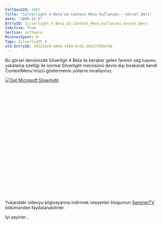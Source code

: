 ```yaml
---
FallbackID: 2467
Title: "Silverlight 4 Beta'da Context Menu kullanımı - Görsel Ders"
date: "2009-12-5"
EntryID: Silverlight_4_Beta_da_Context_Menu_kullanimi_Gorsel_Ders
IsActive: True
Section: software
MinutesSpent: 0
Tags: Silverlight 4
old.EntryID: a93233e9-a60a-4764-bcd1-2be27298af9b
---
```

Bu görsel dersimizde Silverligh 4 Beta ile beraber gelen farenin sağ
tuşunu yakalama özelliği ile normal Silverlight menüsünü devre dışı
bırakarak kendi ContextMenu'müzü göstermenin yollarını inceliyoruz.

<div style="width:512px;height:384px;">

[![Get Microsoft
Silverlight](http://go2.microsoft.com/fwlink/?LinkId=108181)](http://go2.microsoft.com/fwlink/?LinkID=124807)

</div>

Yukarıdaki videoyu bilgisayarına indirmek isteyenler blogumun
[SeminerTV](http://daron.yondem.com/tr/formatpage.aspx?path=seminertv.format.html#GorselDersler)
bölümünden faydalanabilirler.

İyi seyirler...


